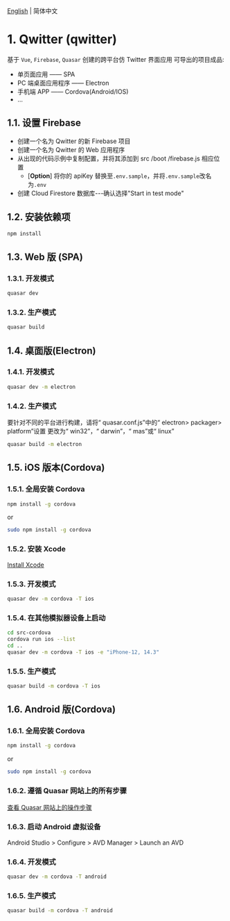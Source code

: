 [English](README.md) | 简体中文

# 1. Qwitter (qwitter)

基于 `Vue`, `Firebase`, `Quasar` 创建的跨平台仿 Twitter 界面应用
可导出的项目成品:

- 单页面应用 —— SPA
- PC 端桌面应用程序 —— Electron
- 手机端 APP —— Cordova(Android/IOS)
- ...

## 1.1. 设置 Firebase

- 创建一个名为 Qwitter 的新 Firebase 项目
- 创建一个名为 Qwitter 的 Web 应用程序
- 从出现的代码示例中复制配置，并将其添加到 src /boot /firebase.js 相应位置
  - [**Option**] 将你的 apiKey 替换至`.env.sample`，并将`.env.sample`改名为`.env`
- 创建 Cloud Firestore 数据库---确认选择"Start in test mode"

## 1.2. 安装依赖项

```bash
npm install
```

## 1.3. Web 版 (SPA)

### 1.3.1. 开发模式

```bash
quasar dev
```

### 1.3.2. 生产模式

```bash
quasar build
```

## 1.4. 桌面版(Electron)

### 1.4.1. 开发模式

```bash
quasar dev -m electron
```

### 1.4.2. 生产模式

要针对不同的平台进行构建，请将“ quasar.conf.js”中的“ electron> packager> platform”设置
更改为“ win32”，“ darwin”，“ mas”或“ linux”

```bash
quasar build -m electron
```

## 1.5. iOS 版本(Cordova)

### 1.5.1. 全局安装 Cordova

```bash
npm install -g cordova
```

or

```bash
sudo npm install -g cordova
```

### 1.5.2. 安装 Xcode

[Install Xcode](https://developer.apple.com/download/more/)

### 1.5.3. 开发模式

```bash
quasar dev -m cordova -T ios
```

### 1.5.4. 在其他模拟器设备上启动

```bash
cd src-cordova
cordova run ios --list
cd ..
quasar dev -m cordova -T ios -e "iPhone-12, 14.3"
```

### 1.5.5. 生产模式

```bash
quasar build -m cordova -T ios
```

## 1.6. Android 版(Cordova)

### 1.6.1. 全局安装 Cordova

```bash
npm install -g cordova
```

or

```bash
sudo npm install -g cordova
```

### 1.6.2. 遵循 Quasar 网站上的所有步骤

[查看 Quasar 网站上的操作步骤](https://quasar.dev/quasar-cli/developing-cordova-apps/preparation#Android-setup)

### 1.6.3. 启动 Android 虚拟设备

Android Studio > Configure > AVD Manager > Launch an AVD

### 1.6.4. 开发模式

```bash
quasar dev -m cordova -T android
```

### 1.6.5. 生产模式

```bash
quasar build -m cordova -T android
```
